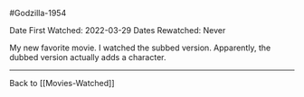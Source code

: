 #Godzilla-1954

Date First Watched:  2022-03-29
Dates Rewatched:  Never

My new favorite movie.  I watched the subbed version.  Apparently, the dubbed version actually adds a character.

---
Back to [[Movies-Watched]]